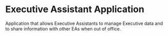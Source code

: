 # Executive Assistant Application

Application that allows Executive Assistants to manage Executive data and to share information with other EAs when out of office. 
